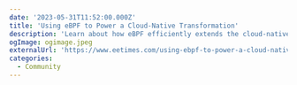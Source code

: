 ```yaml
---
date: '2023-05-31T11:52:00.000Z'
title: 'Using eBPF to Power a Cloud-Native Transformation'
description: 'Learn about how eBPF efficiently extends the cloud-native and other capabilities of Rakuten Mobile’s network to deploy Open RAN coverage across 300,000 cells in Japan'
ogImage: ogimage.jpeg
externalUrl: 'https://www.eetimes.com/using-ebpf-to-power-a-cloud-native-transformation/'
categories:
  - Community
---
```

